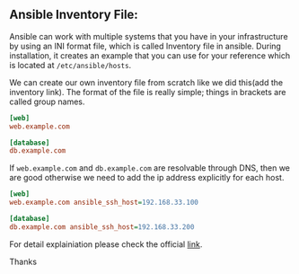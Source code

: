 Ansible Inventory File:
--------------------------
Ansible can work with multiple systems that you have in your infrastructure by using an INI format file, which is called Inventory file in ansible. During installation, it creates an example that you can use for your reference which is located at `/etc/ansible/hosts`.

We can create our own inventory file from scratch like we did this(add the inventory link). The format of the file is really simple; things in brackets are called group names.
```ini
[web]
web.example.com

[database]
db.example.com
```
If `web.example.com` and `db.example.com` are resolvable through DNS, then we are good otherwise we need to add the ip address explicitly for each host.
```ini
[web]
web.example.com ansible_ssh_host=192.168.33.100

[database]
db.example.com ansible_ssh_host=192.168.33.200
```
For detail explainiation please check the official [link](http://docs.ansible.com/ansible/intro_inventory.html).

Thanks